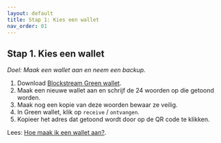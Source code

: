 ```yaml
---
layout: default
title: Stap 1: Kies een wallet
nav_order: 01
---
```


## Stap 1. Kies een wallet
*Doel: Maak een wallet aan en neem een backup.*

1.	Download <a href="https://blockstream.com/green/" target="_blank">Blockstream Green wallet</a>.
2.	Maak een nieuwe wallet aan en schrijf de 24 woorden op die getoond worden.
3.  Maak nog een kopie van deze woorden bewaar ze veilig.
4.	In Green wallet, klik op `receive` / `ontvangen`.
5.  Kopieer het adres dat getoond wordt door op de QR code te klikken.

Lees: <a href="https://bewijsvanwerk.com/green-wallet/" target="_blank">Hoe maak ik een wallet aan?</a>.
